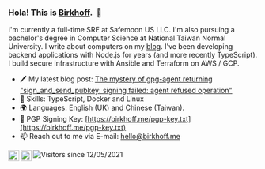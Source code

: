 <!-- built by gitlab-ci @ Tue Jan 25 2022 13:04:20 GMT+0000 (Coordinated Universal Time) -->
### Hola! This is [Birkhoff](https://github.com/BirkhoffLee).&nbsp;&nbsp;👋

I'm currently a full-time SRE at Safemoon US LLC. I'm also pursuing a bachelor's degree in Computer Science at National Taiwan Normal University. I write about computers on my [blog](https://birkhoff.me). I've been developing backend applications with Node.js for years (and more recently TypeScript). I build secure infrastructure with Ansible and Terraform on AWS / GCP.

* 🖊 My latest blog post: [The mystery of gpg-agent returning "sign_and_send_pubkey: signing failed: agent refused operation"](https://birkhoff.me/The-mystery-of-gpg-agent-returning-sign_and_send_pubkey-signing-failed-agent-refused-operation/)
* 🔨 Skills: TypeScript, Docker and Linux
* 🌍 Languages: English (UK) and Chinese (Taiwan).
* 🔑 PGP Signing Key: [https://birkhoff.me/pgp-key.txt](https://birkhoff.me/pgp-key.txt)
* 📫 Reach out to me via E-mail: [hello@birkhoff.me](mailto:hello@birkhoff.me)

<a href="https://www.facebook.com/birkhoff.lee">
  <img align="left" alt="My Facebook" width="22px" src="https://cdn.jsdelivr.net/npm/simple-icons@v3/icons/facebook.svg" />
</a>
<a href="https://twitter.com/birkhofflee">
  <img align="left" alt="My Twitter" width="22px" src="https://cdn.jsdelivr.net/npm/simple-icons@v3/icons/twitter.svg" />
</a>

![Visitors since 12/05/2021](https://visitor-badge.glitch.me/badge?page_id=birkhofflee.github.readme)
